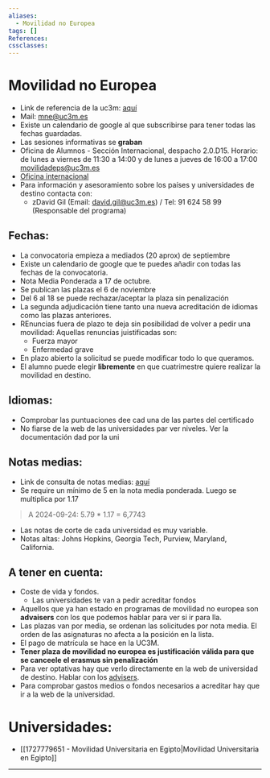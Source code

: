 ```yaml
---
aliases:
  - Movilidad no Europea
tags: []
References: 
cssclasses:
---
```

# Movilidad no Europea
+ Link de referencia de la uc3m: [aquí](https://www.uc3m.es/secretaria-virtual/convocatoria-movilidad-no-europea) 
+ Mail: mne@uc3m.es
+ Existe un calendario de google al que subscribirse para tener todas las fechas guardadas.
+ Las sesiones informativas se **graban**
+ Oficina de Alumnos - Sección Internacional, despacho 2.0.D15. Horario: de lunes a viernes de 11:30 a 14:00 y de lunes a jueves de 16:00 a 17:00 movilidadeps@uc3m.es
+ [Oficina internacional](https://www.uc3m.es/ss/Satellite/SecretariaVirtual/_/TextoMixta/1371211201509/)
+ Para información y asesoramiento sobre los países y universidades de destino contacta con:
	+ zDavid Gil (Email: [david.gil@uc3m.es](mailto:david.gil@uc3m.es)) / Tel: 91 624 58 99 (Responsable del programa)
## Fechas:
+ La convocatoria empieza a mediados (20 aprox) de septiembre
+ Existe un calendario de google que te puedes añadir con todas las fechas de la convocatoria. 
+ Nota Media Ponderada a 17 de octubre. 
+ Se publican las plazas el 6 de noviembre
+ Del 6 al 18 se puede rechazar/aceptar la plaza sin penalización
+ La segunda adjudicación tiene tanto una nueva acreditación de idiomas como las plazas anteriores.
+ REnuncias fuera de plazo te deja sin posibilidad de volver a pedir una movilidad: Aquellas renuncias juistificadas son:
	+ Fuerza mayor
	+ Enfermedad grave
+ En plazo abierto la solicitud se puede modificar todo lo que queramos.
+ El alumno puede elegir **libremente** en que cuatrimestre quiere realizar la movilidad en destino. 

## Idiomas: 
+ Comprobar las puntuaciones dee cad una de las partes del certificado
+ No fiarse de la web de las universidades par ver niveles. Ver la documentación dad por la uni

## Notas medias:
+ Link de consulta de notas medias: [aquí](https://aplicaciones.uc3m.es/medias/)
+ Se require un mínimo de 5 en la nota media ponderada. Luego se multiplica por 1.17
> A 2024-09-24: 5.79 * 1.17 = 6,7743

+ Las notas de corte de cada universidad es muy variable. 
+ Notas altas: Johns Hopkins, Georgia Tech, Purview, Maryland, California. 
## A tener en cuenta:
+ Coste de vida y fondos. 
	+ Las universidades te van a pedir acreditar fondos
+ Aquellos que ya han estado en programas de movilidad no europea son **advaisers** con los que podemos hablar para ver si ir para lla.
+ Las plazas van por media, se ordenan las solicitudes por nota media. El orden de las asignaturas no afecta a la posición en la lista.
+ El pago de matrícula se hace en la UC3M.
+ **Tener plaza de movilidad no europea es justificación válida para que se canceele el erasmus sin penalización**
+ Para ver optativas hay que verlo directamente en la web de universidad de destino. Hablar con los [advisers](https://docs.google.com/spreadsheets/d/1qsCpiNLDZb9Ug9BzPpbT8utzP6GDyeLY?rtpof=true&usp=drive_fs).
+ Para comprobar gastos medios o fondos necesarios a acreditar hay que ir a la web de la universidad.
# Universidades: 
+ [[1727779651 - Movilidad Universitaria en Egipto|Movilidad Universitaria en Egipto]]

***